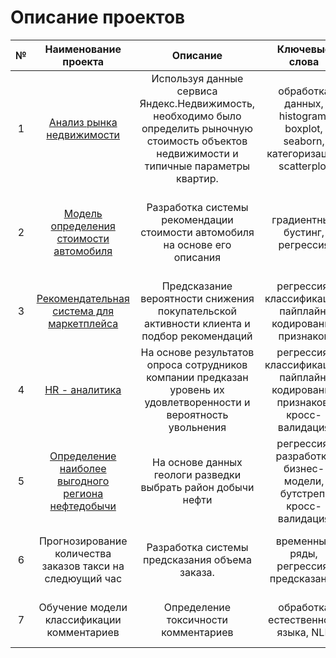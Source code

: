  # Описание проектов
<table>
    <thead>
        <tr>
            <th>№</th>
            <th>Наименование проекта</th>
            <th>Описание</th>
            <th>Ключевые слова</th>
            <th>Стек</th>
        </tr>
    </thead>
    <tbody>
        <tr>
            <td rowspan=1 align="center">1</td>
            <td align="center">
             <a href="https://github.com/alexsoldatova/Yandex_praktikum_projects/tree/main/advertisements_apartments">Анализ рынка недвижимости</a>
            </td>
            <td align="center">Используя данные сервиса Яндекс.Недвижимость, 
             необходимо было определить рыночную стоимость объектов недвижимости и типичные параметры квартир.</td>
            <td align="center">обработка данных, histogram, boxplot, seaborn,
категоризация, scatterplot</td>
            <td align="center">python, pandas, matplotlib</td>
        </tr>
        <tr>
            <td align="center">2</td>
            <td align="center">
             <a href="https://github.com/alexsoldatova/Yandex_praktikum_projects/tree/main/Cars_sale">Модель определения стоимости автомобиля</a>
            </td>
            <td align="center">Разработка системы рекомендации стоимости автомобиля на основе его описания</td>
            <td align="center">градиентный бустинг, регрессия</td>
            <td align="center">python, pandas, numpy, statsmodels, sklearn, LGBM, matplotlib</td>
        </tr>
        <tr>
            <td align="center">3</td>
            <td align="center">
             <a href="https://github.com/alexsoldatova/Yandex_praktikum_projects/tree/main/Personal%20recommendations">Рекомендательная система для маркетплейса</a>
            </td>
            <td align="center">Предсказание вероятности снижения покупательской активности клиента и подбор рекомендаций</td>
            <td align="center">регрессия, классификация, пайплайн, кодирование признаков</td>
            <td align="center">python, pandas, sklearn, seaborn, shap</td>
        </tr>
        <tr>
            <td align="center">4</td>
            <td align="center">
             <a href="https://github.com/alexsoldatova/Yandex_praktikum_projects/tree/main/HR%20analytics">HR - аналитика</a>
             </td>
            <td align="center">На основе результатов опроса сотрудников компании предказан уровень их удовлетворенности и вероятность увольнения</td>
            <td align="center">регрессия, классификация, пайплайн, кодирование признаков, кросс-валидация</td>
            <td align="center">python, pandas, sklearn, seaborn, shap</td>
        </tr>
        <tr>
            <td align="center">5</td>
            <td align="center">
            <a href="https://github.com/alexsoldatova/Yandex_praktikum_projects/tree/main/Well_locations_bootstrap">Определение наиболее выгодного региона нефтедобычи</a>
            </td>
            <td align="center">На основе данных геологи разведки выбрать район добычи нефти</td>
            <td align="center">регрессия, разработка бизнес-модели, бутстреп, кросс-валидация</td>
            <td align="center">python, pandas, sklearn, scipy</td>
        </tr>
        <tr>
            <td align="center">6</td>
            <td align="center">Прогнозирование количества заказов такси на следюущий час</td>
            <td align="center">Разработка системы предсказания объема заказа.</td>
            <td align="center">временные ряды, регрессия, предсказания</td>
            <td align="center">python, pandas, numpy, statsmodels, sklearn</td>
        </tr>
        <tr>
            <td align="center">7</td>
            <td align="center">Обучение модели классификации комментариев</td>
            <td align="center"> Определение токсичности комментариев</td>
            <td align="center"> обработка естественного языка, NLP</td>
            <td align="center">python, pandas, tf-idf, BERT, nltk</td>
        </tr>
    </tbody>
</table>
